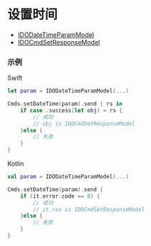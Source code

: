 # 设置时间
* [IDODateTimeParamModel](../model/IDODateTimeParamModel.md)
* [IDOCmdSetResponseModel](../model/IDOCmdSetResponseModel.md)



### 示例

Swift
```swift
let param = IDODateTimeParamModel(...)

Cmds.setDateTime(param).send { rs in
    if case .success(let obj) = rs {
        // 成功
        // obj is IDOCmdSetResponseModel
    }else {
        // 失败
    }
}
```

Kotlin
```kotlin
val param = IDODateTimeParamModel(...)

Cmds.setDateTime(param).send {
    if (it.error.code == 0) {
        // 成功
        // it.res is IDOCmdSetResponseModel
    }else {
        // 失败
    }
}
```
